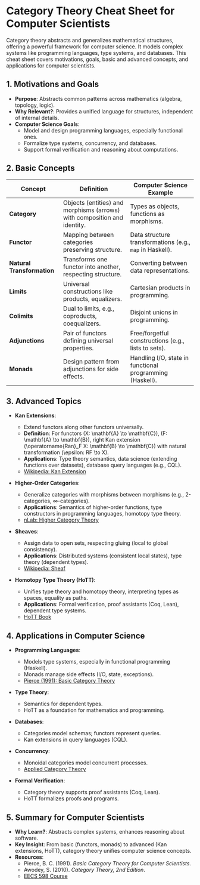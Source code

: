 # Category Theory Cheat Sheet for Computer Scientists

Category theory abstracts and generalizes mathematical structures, offering a powerful framework for computer science. It models complex systems like programming languages, type systems, and databases. This cheat sheet covers motivations, goals, basic and advanced concepts, and applications for computer scientists.

## 1. Motivations and Goals

- **Purpose**: Abstracts common patterns across mathematics (algebra, topology, logic).
- **Why Relevant?**: Provides a unified language for structures, independent of internal details.
- **Computer Science Goals**:
  - Model and design programming languages, especially functional ones.
  - Formalize type systems, concurrency, and databases.
  - Support formal verification and reasoning about computations.

## 2. Basic Concepts

| Concept | Definition | Computer Science Example |
|---------|------------|-------------------------|
| **Category** | Objects (entities) and morphisms (arrows) with composition and identity. | Types as objects, functions as morphisms. |
| **Functor** | Mapping between categories preserving structure. | Data structure transformations (e.g., `map` in Haskell). |
| **Natural Transformation** | Transforms one functor into another, respecting structure. | Converting between data representations. |
| **Limits** | Universal constructions like products, equalizers. | Cartesian products in programming. |
| **Colimits** | Dual to limits, e.g., coproducts, coequalizers. | Disjoint unions in programming. |
| **Adjunctions** | Pair of functors defining universal properties. | Free/forgetful constructions (e.g., lists to sets). |
| **Monads** | Design pattern from adjunctions for side effects. | Handling I/O, state in functional programming (Haskell). |

## 3. Advanced Topics

- **Kan Extensions**:
  - Extend functors along other functors universally.
  - **Definition**: For functors \(X: \mathbf{A} \to \mathbf{C}\), \(F: \mathbf{A} \to \mathbf{B}\), right Kan extension \(\operatorname{Ran}_F X: \mathbf{B} \to \mathbf{C}\) with natural transformation \(\epsilon: RF \to X\).
  - **Applications**: Type theory semantics, data science (extending functions over datasets), database query languages (e.g., CQL).
  - [Wikipedia: Kan Extension](https://en.wikipedia.org/wiki/Kan_extension)

- **Higher-Order Categories**:
  - Generalize categories with morphisms between morphisms (e.g., 2-categories, ∞-categories).
  - **Applications**: Semantics of higher-order functions, type constructors in programming languages, homotopy type theory.
  - [nLab: Higher Category Theory](https://ncatlab.org/nlab/show/higher+category+theory)

- **Sheaves**:
  - Assign data to open sets, respecting gluing (local to global consistency).
  - **Applications**: Distributed systems (consistent local states), type theory (dependent types).
  - [Wikipedia: Sheaf](https://en.wikipedia.org/wiki/Sheaf_(mathematics))

- **Homotopy Type Theory (HoTT)**:
  - Unifies type theory and homotopy theory, interpreting types as spaces, equality as paths.
  - **Applications**: Formal verification, proof assistants (Coq, Lean), dependent type systems.
  - [HoTT Book](https://homotopytypetheory.org/book/)

## 4. Applications in Computer Science

- **Programming Languages**:
  - Models type systems, especially in functional programming (Haskell).
  - Monads manage side effects (I/O, state, exceptions).
  - [Pierce (1991): Basic Category Theory](https://mitpress.mit.edu/9780262660716/)

- **Type Theory**:
  - Semantics for dependent types.
  - HoTT as a foundation for mathematics and programming.

- **Databases**:
  - Categories model schemas; functors represent queries.
  - Kan extensions in query languages (CQL).

- **Concurrency**:
  - Monoidal categories model concurrent processes.
  - [Applied Category Theory](https://en.wikipedia.org/wiki/Applied_category_theory)

- **Formal Verification**:
  - Category theory supports proof assistants (Coq, Lean).
  - HoTT formalizes proofs and programs.

## 5. Summary for Computer Scientists

- **Why Learn?**: Abstracts complex systems, enhances reasoning about software.
- **Key Insight**: From basic (functors, monads) to advanced (Kan extensions, HoTT), category theory unifies computer science concepts.
- **Resources**:
  - Pierce, B. C. (1991). *Basic Category Theory for Computer Scientists*.
  - Awodey, S. (2010). *Category Theory, 2nd Edition*.
  - [EECS 598 Course](https://maxsnew.com/teaching/eecs-598-w22/)